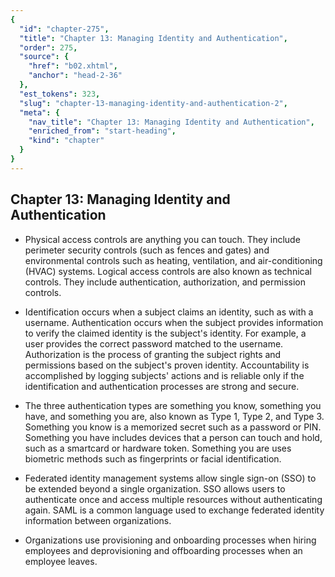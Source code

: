 ```yaml
---
{
  "id": "chapter-275",
  "title": "Chapter 13: Managing Identity and Authentication",
  "order": 275,
  "source": {
    "href": "b02.xhtml",
    "anchor": "head-2-36"
  },
  "est_tokens": 323,
  "slug": "chapter-13-managing-identity-and-authentication-2",
  "meta": {
    "nav_title": "Chapter 13: Managing Identity and Authentication",
    "enriched_from": "start-heading",
    "kind": "chapter"
  }
}
---
```

## Chapter 13: Managing Identity and Authentication

- Physical access controls are anything you can touch. They include perimeter security controls (such as fences and gates) and environmental controls such as heating, ventilation, and air-conditioning (HVAC) systems. Logical access controls are also known as technical controls. They include authentication, authorization, and permission controls.

- Identification occurs when a subject claims an identity, such as with a username. Authentication occurs when the subject provides information to verify the claimed identity is the subject's identity. For example, a user provides the correct password matched to the username. Authorization is the process of granting the subject rights and permissions based on the subject's proven identity. Accountability is accomplished by logging subjects' actions and is reliable only if the identification and authentication processes are strong and secure.

- The three authentication types are something you know, something you have, and something you are, also known as Type 1, Type 2, and Type 3. Something you know is a memorized secret such as a password or PIN. Something you have includes devices that a person can touch and hold, such as a smartcard or hardware token. Something you are uses biometric methods such as fingerprints or facial identification.

- Federated identity management systems allow single sign-on (SSO) to be extended beyond a single organization. SSO allows users to authenticate once and access multiple resources without authenticating again. SAML is a common language used to exchange federated identity information between organizations.

- Organizations use provisioning and onboarding processes when hiring employees and deprovisioning and offboarding processes when an employee leaves.
